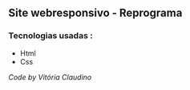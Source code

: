 ## Site webresponsivo - Reprograma

### Tecnologias usadas :

* Html
* Css

*Code by Vitória Claudino*